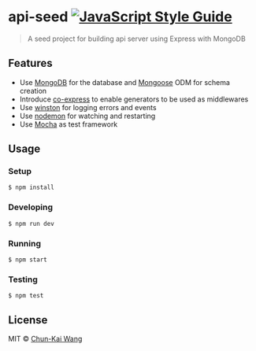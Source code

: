 # api-seed [![JavaScript Style Guide][standardjs-image]][standardjs-url]

> A seed project for building api server using Express with MongoDB

## Features

- Use [MongoDB](https://www.mongodb.com/) for the database and [Mongoose](https://github.com/Automattic/mongoose) ODM for schema creation
- Introduce [co-express](https://github.com/mciparelli/co-express) to enable generators to be used as middlewares
- Use [winston](https://github.com/winstonjs/winston) for logging errors and events
- Use [nodemon](https://github.com/remy/nodemon) for watching and restarting
- Use [Mocha](https://github.com/mochajs/mocha) as test framework

## Usage

### Setup

```
$ npm install
```

### Developing

```
$ npm run dev
```

### Running

```
$ npm start
```

### Testing

```
$ npm test
```

## License

MIT © [Chun-Kai Wang](https://github.com/chunkai1312)

[standardjs-image]: https://img.shields.io/badge/code%20style-standard-brightgreen.svg
[standardjs-url]: http://standardjs.com/
